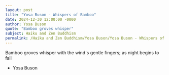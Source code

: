 ```yaml
---
layout: post
title: "Yosa Buson - Whispers of Bamboo"
date: 2024-12-30 12:00:00 -0000
author: Yosa Buson
quote: "Bamboo groves whisper"
subject: Haiku and Zen Buddhism
permalink: /Haiku and Zen Buddhism/Yosa Buson/Yosa Buson - Whispers of Bamboo
---
```


Bamboo groves whisper
with the wind's gentle fingers;
as night begins to fall


- Yosa Buson
